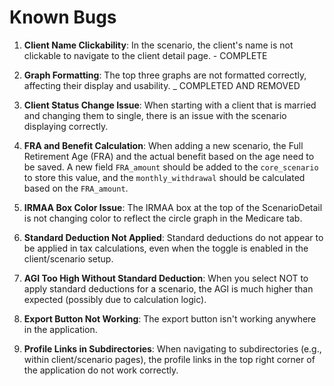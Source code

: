 # Known Bugs

1. **Client Name Clickability**: In the scenario, the client's name is not clickable to navigate to the client detail page. - COMPLETE

2. **Graph Formatting**: The top three graphs are not formatted correctly, affecting their display and usability. _ COMPLETED AND REMOVED

3. **Client Status Change Issue**: When starting with a client that is married and changing them to single, there is an issue with the scenario displaying correctly.

4. **FRA and Benefit Calculation**: When adding a new scenario, the Full Retirement Age (FRA) and the actual benefit based on the age need to be saved. A new field `FRA_amount` should be added to the `core_scenario` to store this value, and the `monthly_withdrawal` should be calculated based on the `FRA_amount`.

5. **IRMAA Box Color Issue**: The IRMAA box at the top of the ScenarioDetail is not changing color to reflect the circle graph in the Medicare tab. 

6. **Standard Deduction Not Applied**: Standard deductions do not appear to be applied in tax calculations, even when the toggle is enabled in the client/scenario setup. 

7. **AGI Too High Without Standard Deduction**: When you select NOT to apply standard deductions for a scenario, the AGI is much higher than expected (possibly due to calculation logic).

8. **Export Button Not Working**: The export button isn't working anywhere in the application. 

9. **Profile Links in Subdirectories**: When navigating to subdirectories (e.g., within client/scenario pages), the profile links in the top right corner of the application do not work correctly.